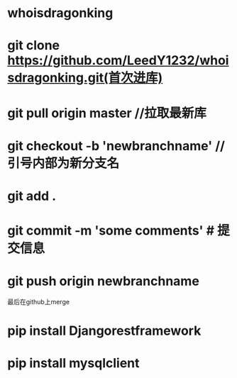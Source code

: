 # whoisdragonking

# git clone https://github.com/LeedY1232/whoisdragonking.git(首次进库)

# git pull origin master //拉取最新库

# git checkout -b 'newbranchname' //引号内部为新分支名

# git add .

# git commit -m 'some comments' # 提交信息

# git push origin newbranchname

最后在github上merge


# pip install Djangorestframework

# pip install mysqlclient